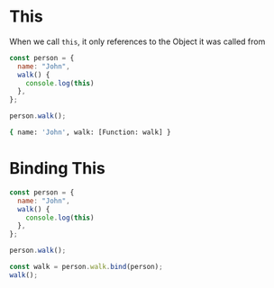 # This

When we call `this`, it only references to the Object it was called from

```javascript
const person = {
  name: "John",
  walk() {
    console.log(this)
  },
};

person.walk();
```

```sh
{ name: 'John', walk: [Function: walk] }
```

# Binding This

```javascript
const person = {
  name: "John",
  walk() {
    console.log(this)
  },
};

person.walk();

const walk = person.walk.bind(person);
walk();
```
